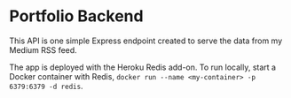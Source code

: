 # Portfolio Backend

This API is one simple Express endpoint created to serve the data from my Medium RSS feed.

The app is deployed with the Heroku Redis add-on. To run locally, start a Docker container with Redis, `docker run --name <my-container> -p 6379:6379 -d redis`.
